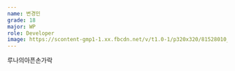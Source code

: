 ```yaml
---
name: 변경민
grade: 18
major: WP
role: Developer
image: https://scontent-gmp1-1.xx.fbcdn.net/v/t1.0-1/p320x320/81528010_1016710605349606_2182966722179366912_n.jpg?_nc_cat=106&_nc_ohc=C83TWbLJP28AX_dYaRt&_nc_ht=scontent-gmp1-1.xx&_nc_tp=1002&oh=bfc9695d1a51c8be96ac47baa48fa542&oe=5E9B52C5
---
```

루나의아픈손가락 